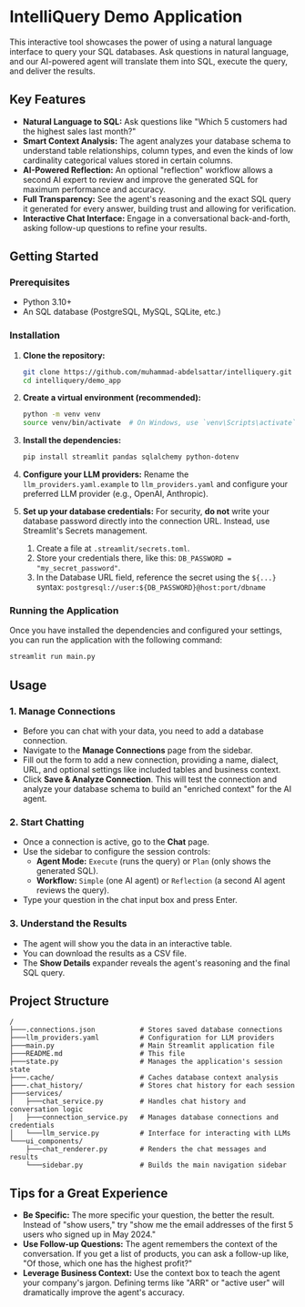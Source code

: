 # IntelliQuery Demo Application

This interactive tool showcases the power of using a natural language interface to query your SQL databases. Ask questions in natural language, and our AI-powered agent will translate them into SQL, execute the query, and deliver the results.

## Key Features

- **Natural Language to SQL:** Ask questions like "Which 5 customers had the highest sales last month?"
- **Smart Context Analysis:** The agent analyzes your database schema to understand table relationships, column types, and even the kinds of low cardinality categorical values stored in certain columns.
- **AI-Powered Reflection:** An optional "reflection" workflow allows a second AI expert to review and improve the generated SQL for maximum performance and accuracy.
- **Full Transparency:** See the agent's reasoning and the exact SQL query it generated for every answer, building trust and allowing for verification.
- **Interactive Chat Interface:** Engage in a conversational back-and-forth, asking follow-up questions to refine your results.

## Getting Started

### Prerequisites

- Python 3.10+
- An SQL database (PostgreSQL, MySQL, SQLite, etc.)

### Installation

1.  **Clone the repository:**
    ```bash
    git clone https://github.com/muhammad-abdelsattar/intelliquery.git
    cd intelliquery/demo_app
    ```

2.  **Create a virtual environment (recommended):**
    ```bash
    python -m venv venv
    source venv/bin/activate  # On Windows, use `venv\Scripts\activate`
    ```

3.  **Install the dependencies:**
    ```bash
    pip install streamlit pandas sqlalchemy python-dotenv
    ```

4.  **Configure your LLM providers:**
    Rename the `llm_providers.yaml.example` to `llm_providers.yaml` and configure your preferred LLM provider (e.g., OpenAI, Anthropic).

5.  **Set up your database credentials:**
    For security, **do not** write your database password directly into the connection URL. Instead, use Streamlit's Secrets management.

    1.  Create a file at `.streamlit/secrets.toml`.
    2.  Store your credentials there, like this: `DB_PASSWORD = "my_secret_password"`.
    3.  In the Database URL field, reference the secret using the `${...}` syntax:
        `postgresql://user:${DB_PASSWORD}@host:port/dbname`

### Running the Application

Once you have installed the dependencies and configured your settings, you can run the application with the following command:

```bash
streamlit run main.py
```

## Usage

### 1. Manage Connections

-   Before you can chat with your data, you need to add a database connection.
-   Navigate to the **Manage Connections** page from the sidebar.
-   Fill out the form to add a new connection, providing a name, dialect, URL, and optional settings like included tables and business context.
-   Click **Save & Analyze Connection**. This will test the connection and analyze your database schema to build an "enriched context" for the AI agent.

### 2. Start Chatting

-   Once a connection is active, go to the **Chat** page.
-   Use the sidebar to configure the session controls:
    -   **Agent Mode:** `Execute` (runs the query) or `Plan` (only shows the generated SQL).
    -   **Workflow:** `Simple` (one AI agent) or `Reflection` (a second AI agent reviews the query).
-   Type your question in the chat input box and press Enter.

### 3. Understand the Results

-   The agent will show you the data in an interactive table.
-   You can download the results as a CSV file.
-   The **Show Details** expander reveals the agent's reasoning and the final SQL query.

## Project Structure

```
/
├───.connections.json           # Stores saved database connections
├───llm_providers.yaml          # Configuration for LLM providers
├───main.py                     # Main Streamlit application file
├───README.md                   # This file
├───state.py                    # Manages the application's session state
├───.cache/                     # Caches database context analysis
├───.chat_history/              # Stores chat history for each session
├───services/
│   ├───chat_service.py         # Handles chat history and conversation logic
│   ├───connection_service.py   # Manages database connections and credentials
│   └───llm_service.py          # Interface for interacting with LLMs
└───ui_components/
    ├───chat_renderer.py        # Renders the chat messages and results
    └───sidebar.py              # Builds the main navigation sidebar
```

## Tips for a Great Experience

-   **Be Specific:** The more specific your question, the better the result. Instead of "show users," try "show me the email addresses of the first 5 users who signed up in May 2024."
-   **Use Follow-up Questions:** The agent remembers the context of the conversation. If you get a list of products, you can ask a follow-up like, "Of those, which one has the highest profit?"
-   **Leverage Business Context:** Use the context box to teach the agent your company's jargon. Defining terms like "ARR" or "active user" will dramatically improve the agent's accuracy.
